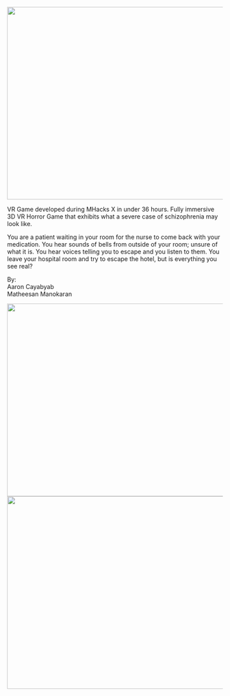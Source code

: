  <p align="center">
  <img width="600" height="450" src="https://challengepost-s3-challengepost.netdna-ssl.com/photos/production/software_photos/000/540/563/datas/gallery.jpg">
</p> 
<p>
VR Game developed during MHacks X in under 36 hours.
Fully immersive 3D VR Horror Game that exhibits what a severe case of schizophrenia may look like.
 </p>
 <p>
You are a patient waiting in your room for the nurse to come back with your medication. You hear sounds of bells from outside of your      room; unsure of what it is. You hear voices telling you to escape and you listen to them. You leave your hospital room and try to escape the hotel, but is everything you see real?
 </p>

 By:
 <br>Aaron Cayabyab<br>
 Matheesan Manokaran
 
 <p align="center">
  <img width="600" height="450" src="https://challengepost-s3-challengepost.netdna-ssl.com/photos/production/software_photos/000/540/662/datas/gallery.jpg">
   <img width="600" height="450" src="https://challengepost-s3-challengepost.netdna-ssl.com/photos/production/software_photos/000/540/663/datas/gallery.jpg">
</p>


